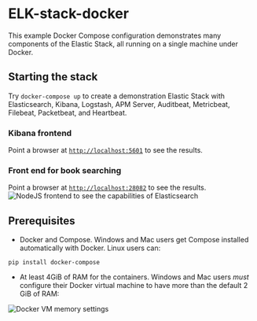 # ELK-stack-docker
This example Docker Compose configuration demonstrates many components of the
Elastic Stack, all running on a single machine under Docker.

## Starting the stack
Try `docker-compose up` to create a demonstration Elastic Stack with
Elasticsearch, Kibana, Logstash, APM Server, Auditbeat, Metricbeat, Filebeat,
Packetbeat, and Heartbeat.

### Kibana frontend
Point a browser at [`http://localhost:5601`](http://localhost:5601) to see the results.

### Front end for book searching
Point a browser at [`http://localhost:28082`](http://localhost:28082) to see the results.
![NodeJS frontend to see the capabilities of Elasticsearch](screenshots/elk_search.gif)


## Prerequisites
- Docker and Compose. Windows and Mac users get Compose installed automatically
with Docker. Linux users can:
```
pip install docker-compose
```

- At least 4GiB of RAM for the containers. Windows and Mac users _must_
configure their Docker virtual machine to have more than the default 2 GiB of
RAM:

![Docker VM memory settings](screenshots/docker-vm-memory-settings.png)
